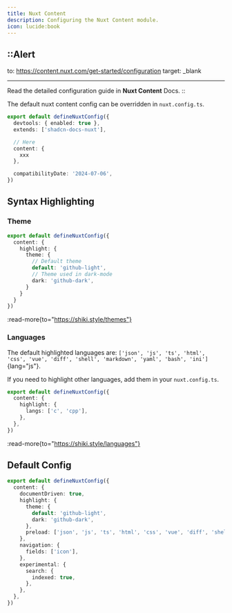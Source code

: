 ```yaml
---
title: Nuxt Content
description: Configuring the Nuxt Content module.
icon: lucide:book
---
```


## ::Alert

to: https://content.nuxt.com/get-started/configuration
target: \_blank

---

Read the detailed configuration guide in **Nuxt Content** Docs.
::

The default nuxt content config can be overridden in `nuxt.config.ts`.

```ts [nuxt.config.ts]
export default defineNuxtConfig({
  devtools: { enabled: true },
  extends: ['shadcn-docs-nuxt'],

  // Here
  content: {
    xxx
  },

  compatibilityDate: '2024-07-06',
})
```

## Syntax Highlighting

### Theme

```ts [nuxt.config.ts]
export default defineNuxtConfig({
  content: {
    highlight: {
      theme: {
        // Default theme
        default: 'github-light',
        // Theme used in dark-mode
        dark: 'github-dark',
      }
    }
  }
})
```

:read-more{to="https://shiki.style/themes"}

### Languages

The default highlighted languages are: `['json', 'js', 'ts', 'html', 'css', 'vue', 'diff', 'shell', 'markdown', 'yaml', 'bash', 'ini']`{lang="js"}.

If you need to highlight other languages, add them in your `nuxt.config.ts`.

```ts [nuxt.config.ts]
export default defineNuxtConfig({
  content: {
    highlight: {
      langs: ['c', 'cpp'],
    },
  },
})
```

:read-more{to="https://shiki.style/languages"}

## Default Config

```ts [nuxt.config.ts]
export default defineNuxtConfig({
  content: {
    documentDriven: true,
    highlight: {
      theme: {
        default: 'github-light',
        dark: 'github-dark',
      },
      preload: ['json', 'js', 'ts', 'html', 'css', 'vue', 'diff', 'shell', 'markdown', 'yaml', 'bash', 'ini'],
    },
    navigation: {
      fields: ['icon'],
    },
    experimental: {
      search: {
        indexed: true,
      },
    },
  },
})
```
